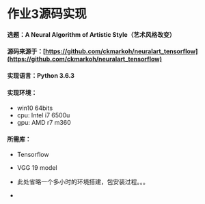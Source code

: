 # 作业3源码实现

 
#### 选题：A Neural Algorithm of Artistic Style（艺术风格改变）
#### 源码来源于：[https://github.com/ckmarkoh/neuralart_tensorflow](https://github.com/ckmarkoh/neuralart_tensorflow)
#### 实现语言：Python 3.6.3
#### 实现环境：

- win10 64bits
- cpu: Intel i7 6500u
- gpu: AMD r7 m360

#### 所需库：

- Tensorflow
- VGG 19 model

- 此处省略一个多小时的环境搭建，包安装过程。。。
- 